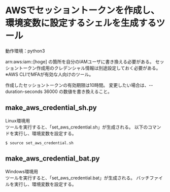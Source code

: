 # AWSでセッショントークンを作成し、環境変数に設定するシェルを生成するツール
動作環境：python3

arn:aws:iam::[hoge] の箇所を自分のIAMユーザに書き換える必要がある。
セッショントークン作成用のクレデンシャル情報は別途設定しておく必要がある。
※AWS CLIでMFAが有効な人向けのツール。

作成したセッショントークンの有効期限は10時間。 
変更したい場合は、--duration-seconds 36000 の数値を書き換えること。

## make_aws_credential_sh.py
Linux環境用  
ツールを実行すると、「set_aws_credential.sh」が生成される。
以下のコマンドを実行し、環境変数を設定する。
```
$ source set_aws_credential.sh 
```

## make_aws_credential_bat.py
Windows環境用  
ツールを実行すると、「set_aws_credential.bat」が生成される。
バッチファイルを実行し、環境変数を設定する。

